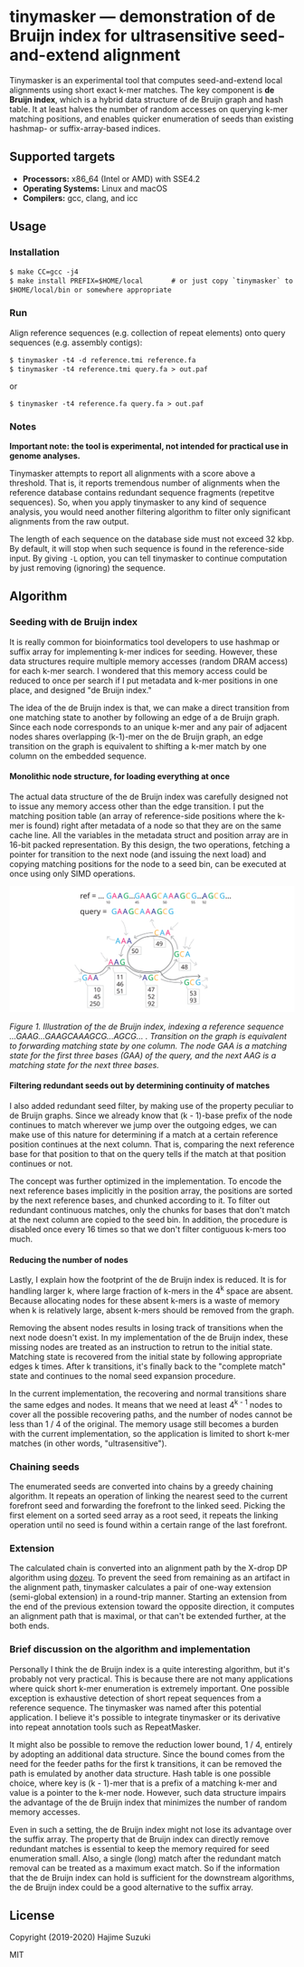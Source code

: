 
# tinymasker — demonstration of de Bruijn index for ultrasensitive seed-and-extend alignment

Tinymasker is an experimental tool that computes seed-and-extend local alignments using short exact k-mer matches. The key component is **de Bruijn index**, which is a hybrid data structure of de Bruijn graph and hash table. It at least halves the number of random accesses on querying k-mer matching positions, and enables quicker enumeration of seeds than existing hashmap- or suffix-array-based indices.


## Supported targets

* **Processors:** x86\_64 (Intel or AMD) with SSE4.2
* **Operating Systems:** Linux and macOS
* **Compilers:** gcc, clang, and icc


## Usage

### Installation

```shell
$ make CC=gcc -j4
$ make install PREFIX=$HOME/local		# or just copy `tinymasker` to $HOME/local/bin or somewhere appropriate
```


### Run

Align reference sequences (e.g. collection of repeat elements) onto query sequences (e.g. assembly contigs):

```shell
$ tinymasker -t4 -d reference.tmi reference.fa
$ tinymasker -t4 reference.tmi query.fa > out.paf
```

or

```shell
$ tinymasker -t4 reference.fa query.fa > out.paf
```

### Notes

**Important note: the tool is experimental, not intended for practical use in genome analyses.**

Tinymasker attempts to report all alignments with a score above a threshold. That is, it reports tremendous number of alignments when the reference database contains redundant sequence fragments (repetitve sequences). So, when you apply tinymasker to any kind of sequence analysis, you would need another filtering algorithm to filter only significant alignments from the raw output.

The length of each sequence on the database side must not exceed 32 kbp. By default, it will stop when such sequence is found in the reference-side input. By giving `-L` option, you can tell tinymasker to continue computation by just removing (ignoring) the sequence.


## Algorithm

### Seeding with de Bruijn index

It is really common for bioinformatics tool developers to use hashmap or suffix array for implementing k-mer indices for seeding. However, these data structures require multiple memory accesses (random DRAM access) for each k-mer search. I wondered that this memory access could be reduced to once per search if I put metadata and k-mer positions in one place, and designed "de Bruijn index."

The idea of the de Bruijn index is that, we can make a direct transition from one matching state to another by following an edge of a de Bruijn graph. Since each node corresponds to an unique k-mer and any pair of adjacent nodes shares overlapping (k-1)-mer on the de Bruijn graph, an edge transition on the graph is equivalent to shifting a k-mer match by one column on the embedded sequence.

#### Monolithic node structure, for loading everything at once

The actual data structure of the de Bruijn index was carefully designed not to issue any memory access other than the edge transition. I put the matching position table (an array of reference-side positions where the k-mer is found) right after metadata of a node so that they are on the same cache line. All the variables in the metadata struct and position array are in 16-bit packed representation. By this design, the two operations, fetching a pointer for transition to the next node (and issuing the next load) and copying matching positions for the node to a seed bin, can be executed at once using only SIMD operations.

![illustration](./fig/fig1.svg)

*Figure 1. Illustration of the de Bruijn index, indexing a reference sequence ...GAAG...GAAGCAAAGCG...AGCG... . Transition on the graph is equivalent to forwarding matching state by one column. The node GAA is a matching state for the first three bases (GAA) of the query, and the next AAG is a matching state for the next three bases.*

#### Filtering redundant seeds out by determining continuity of matches

I also added redundant seed filter, by making use of the property peculiar to de Bruijn graphs. Since we already know that (k - 1)-base prefix of the node continues to match wherever we jump over the outgoing edges, we can make use of this nature for determining if a match at a certain reference position continues at the next column. That is, comparing the next reference base for that position to that on the query tells if the match at that position continues or not.

The concept was further optimized in the implementation. To encode the next reference bases implicitly in the position array, the positions are sorted by the next reference bases, and chunked according to it. To filter out redundant continuous matches, only the chunks for bases that don't match at the next column are copied to the seed bin. In addition, the procedure is disabled once every 16 times so that we don't filter contiguous k-mers too much.

#### Reducing the number of nodes

Lastly, I explain how the footprint of the de Bruijn index is reduced. It is for handling larger k, where large fraction of k-mers in the 4<sup>k</sup> space are absent. Because allocating nodes for these absent k-mers is a waste of memory when k is relatively large, absent k-mers should be removed from the graph.

Removing the absent nodes results in losing track of transitions when the next node doesn't exist. In my implementation of the de Bruijn index, these missing nodes are treated as an instruction to retrun to the initial state. Matching state is recovered from the initial state by following appropriate edges k times. After k transitions, it's finally back to the "complete match" state and continues to the nomal seed expansion procedure.

In the current implementation, the recovering and normal transitions share the same edges and nodes. It means that we need at least 4<sup>k - 1</sup> nodes to cover all the possible recovering paths, and the number of nodes cannot be less than 1 / 4 of the original. The memory usage still becomes a burden with the current implementation, so the application is limited to short k-mer matches (in other words, "ultrasensitive").


### Chaining seeds

The enumerated seeds are converted into chains by a greedy chaining algorithm. It repeats an operation of linking the nearest seed to the current forefront seed and forwarding the forefront to the linked seed. Picking the first element on a sorted seed array as a root seed, it repeats the linking operation until no seed is found within a certain range of the last forefront.


### Extension

The calculated chain is converted into an alignment path by the X-drop DP algorithm using [dozeu](https://github.com/ocxtal/dozeu). To prevent the seed from remaining as an artifact in the alignment path, tinymasker calculates a pair of one-way extension (semi-global extension) in a round-trip manner. Starting an extension from the end of the previous extension toward the opposite direction, it computes an alignment path that is maximal, or that can't be extended further, at the both ends.

### Brief discussion on the algorithm and implementation

Personally I think the de Bruijn index is a quite interesting algorithm, but it's probably not very practical. This is because there are not many applications where quick short k-mer enumeration is extremely important. One possible exception is exhaustive detection of short repeat sequences from a reference sequence. The tinymasker was named after this potential application. I believe it's possible to integrate tinymasker or its derivative into repeat annotation tools such as RepeatMasker.

It might also be possible to remove the reduction lower bound, 1 / 4, entirely by adopting an additional data structure. Since the bound comes from the need for the feeder paths for the first k transitions, it can be removed the path is emulated by another data structure. Hash table is one possible choice, where key is (k - 1)-mer that is a prefix of a matching k-mer and value is a pointer to the k-mer node. However, such data structure impairs the advantage of the de Bruijn index that minimizes the number of random memory accesses.

Even in such a setting, the de Bruijn index might not lose its advantage over the suffix array. The property that de Bruijn index can directly remove redundant matches is essential to keep the memory required for seed enumeration small. Also, a single (long) match after the redundant match removal can be treated as a maximum exact match. So if the information that the de Bruijn index can hold is sufficient for the downstream algorithms, the de Bruijn index could be a good alternative to the suffix array.


## License

Copyright (2019-2020) Hajime Suzuki

MIT


